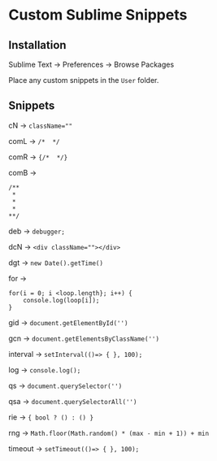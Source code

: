 # Custom Sublime Snippets

## Installation
Sublime Text -> Preferences -> Browse Packages

Place any custom snippets in the `User` folder.

## Snippets
cN -> `className=""`

comL -> `/*  */`

comR -> `{/*  */}`

comB -> 
```
/**
 * 
 *
 * 
**/
```

deb -> `debugger;`

dcN -> `<div className=""></div>`

dgt -> `new Date().getTime()`

for -> 
```
for(i = 0; i <loop.length}; i++) {
	console.log(loop[i]); 
}
```

gid -> `document.getElementById('')`

gcn -> `document.getElementsByClassName('')`

interval -> `setInterval(()=> { }, 100);`

log -> `console.log();`

qs -> `document.querySelector('')`

qsa -> `document.querySelectorAll('')`

rie -> `{ bool ? () : () }`

rng -> `Math.floor(Math.random() * (max - min + 1)) + min`

timeout -> `setTimeout(()=> { }, 100);`